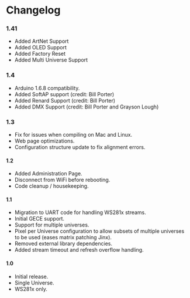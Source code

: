 
Changelog
=========
### 1.41
- Added ArtNet Support
- Added OLED Support
- Added Factory Reset
- Added Multi Universe Support
### 1.4
- Arduino 1.6.8 compatibility.
- Added SoftAP support (credit: Bill Porter)
- Added Renard Support (credit: Bill Porter)
- Added DMX Support (credit: Bill Porter and Grayson Lough)
### 1.3
- Fix for issues when compiling on Mac and Linux.
- Web page optimizations.
- Configuration structure update to fix alignment errors.

#### 1.2
- Added Administration Page.
- Disconnect from WiFi before rebooting.
- Code cleanup / housekeeping.

#### 1.1
- Migration to UART code for handling WS281x streams.
- Initial GECE support.
- Support for multiple universes.
- Pixel per Universe configuration to allow subsets of multiple universes to be used (eases matrix patching Jinx).
- Removed external library dependencies.
- Added stream timeout and refresh overflow handling.

#### 1.0
- Initial release.
- Single Universe.
- WS281x only.